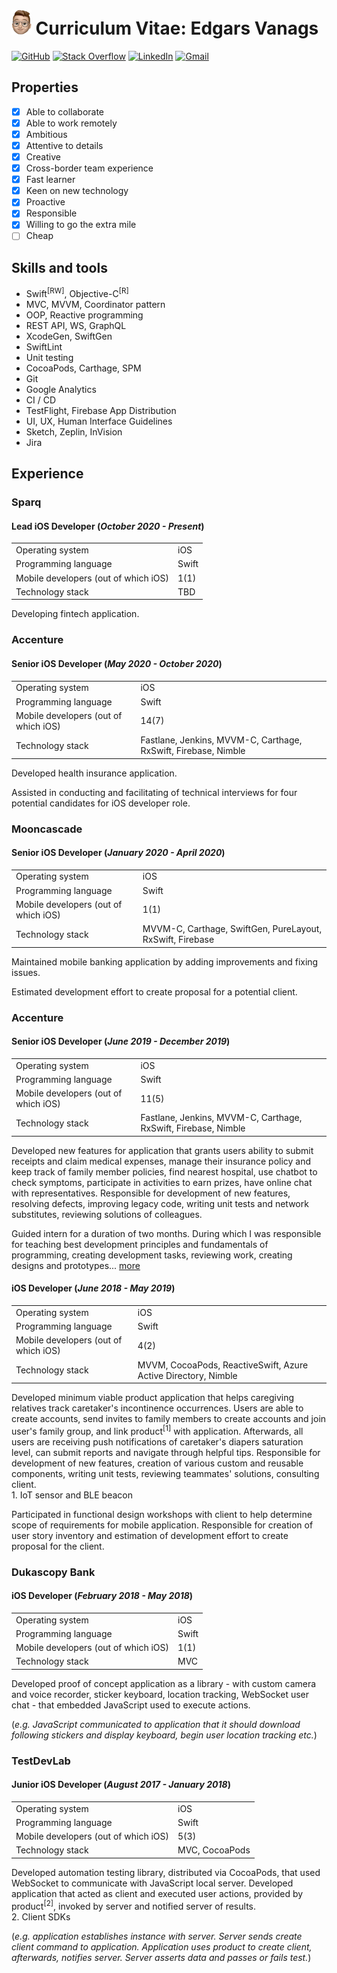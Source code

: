 <img src="https://github.com/esesmuedgars/CurriculumVitae/blob/assets/memoji.png" alt="Memoji" height="40"> Curriculum Vitae: Edgars Vanags
======================================

[![GitHub](https://img.shields.io/badge/Account%20on-GitHub-24292E.svg)](https://github.com/esesmuedgars)
[![Stack Overflow](https://img.shields.io/badge/Account%20on-Stack%20Overflow-F48024.svg)](https://stackoverflow.com/users/7890303/esesmuedgars?tab=profile)
[![LinkedIn](https://img.shields.io/badge/Account%20on-LinkedIn-0077B5.svg)](https://www.linkedin.com/in/edgarsvanags/)
[![Gmail](https://img.shields.io/badge/Send%20to-Gmail-D44638.svg)](mailto:edgars.vanags1@gmail.com?subject=iOS%20Developer&body=Hello%20Edgars,%20)

## Properties

- [X] Able to collaborate
- [X] Able to work remotely
- [X] Ambitious
- [X] Attentive to details
- [X] Creative
- [X] Cross-border team experience
- [X] Fast learner
- [X] Keen on new technology
- [X] Proactive
- [X] Responsible
- [X] Willing to go the extra mile
- [ ] Cheap

## Skills and tools

- Swift<sup>[RW]</sup>, Objective-C<sup>[R]</sup>
- MVC, MVVM, Coordinator pattern
- OOP, Reactive programming
- REST API, WS, GraphQL
- XcodeGen, SwiftGen
- SwiftLint
- Unit testing
- CocoaPods, Carthage, SPM
- Git
- Google Analytics
- CI / CD
- TestFlight, Firebase App Distribution
- UI, UX, Human Interface Guidelines
- Sketch, Zeplin, InVision
- Jira

## Experience

### Sparq

#### Lead iOS Developer (_October 2020 - Present_)

<table>
  <tr>
    <td>Operating system</td>
    <td>iOS</td>
  </tr>
  <tr>
    <td>Programming language</td>
    <td>Swift</td>
  </tr>
  <tr>
    <td>Mobile developers (out of which iOS)</td>
    <td>1(1)</td>
  </tr>
  <tr>
    <td>Technology stack</td>
    <td>TBD</td>
  </tr>
</table>

Developing fintech application.

### Accenture

#### Senior iOS Developer (_May 2020 - October 2020_)

<table>
  <tr>
    <td>Operating system</td>
    <td>iOS</td>
  </tr>
  <tr>
    <td>Programming language</td>
    <td>Swift</td>
  </tr>
  <tr>
    <td>Mobile developers (out of which iOS)</td>
    <td>14(7)</td>
  </tr>
  <tr>
    <td>Technology stack</td>
    <td>Fastlane, Jenkins, MVVM-C, Carthage, RxSwift, Firebase, Nimble</td>
  </tr>
</table>

Developed health insurance application.

Assisted in conducting and facilitating of technical interviews for four potential candidates for iOS developer role.

### Mooncascade

#### Senior iOS Developer (_January 2020 - April 2020_)

<table>
  <tr>
    <td>Operating system</td>
    <td>iOS</td>
  </tr>
  <tr>
    <td>Programming language</td>
    <td>Swift</td>
  </tr>
  <tr>
    <td>Mobile developers (out of which iOS)</td>
    <td>1(1)</td>
  </tr>
  <tr>
    <td>Technology stack</td>
    <td>MVVM-C, Carthage, SwiftGen, PureLayout, RxSwift, Firebase</td>
  </tr>
</table>

Maintained mobile banking application by adding improvements and fixing issues.

Estimated development effort to create proposal for a potential client.

### Accenture

#### Senior iOS Developer (_June 2019 - December 2019_)

<table>
  <tr>
    <td>Operating system</td>
    <td>iOS</td>
  </tr>
  <tr>
    <td>Programming language</td>
    <td>Swift</td>
  </tr>
  <tr>
    <td>Mobile developers (out of which iOS)</td>
    <td>11(5)</td>
  </tr>
  <tr>
    <td>Technology stack</td>
    <td>Fastlane, Jenkins, MVVM-C, Carthage, RxSwift, Firebase, Nimble</td>
  </tr>
</table>

<!--
- Chaperoning iOS development intern - teaching best Swift development principles and fundamentals of programming, creating development tasks, reviewing and overseeing work, creating designs with Sketch and prototypes with InVision, using Trello for task tracking;
- Developed Swift iOS application for insurance company in cross-border team, iOS development team consists of four people, including myself. Application allows users to submit receipts, start video call with doctor, manage insurance policies of linked family members, find nearest hospital based on current location. Using MVVM software architectural pattern and Coordinator pattern. Developing according to Gitflow Workflow with dedicated release, defect, feature, user-story etc. branches. Deeply integrated RxSwift and RxCocoa libraries. Responsible for development of new features, resolving of defects, completion of quality stories, writing of Unit tests. Reviewing solutions of colleagues.
-->

Developed new features for application that grants users ability to submit receipts and claim medical expenses, manage their insurance policy and keep track of family member policies, find nearest hospital, use chatbot to check symptoms, participate in activities to earn prizes, have online chat with representatives.
Responsible for development of new features, resolving defects, improving legacy code, writing unit tests and network substitutes, reviewing solutions of colleagues.

Guided intern for a duration of two months. During which I was responsible for teaching best development principles and fundamentals of programming, creating development tasks, reviewing work, creating designs and prototypes... [more](https://github.com/esesmuedgars/CurriculumVitae/blob/master/InternChaperone.md)

#### iOS Developer (_June 2018 - May 2019_)

<table>
  <tr>
    <td>Operating system</td>
    <td>iOS</td>
  </tr>
  <tr>
    <td>Programming language</td>
    <td>Swift</td>
  </tr>
  <tr>
    <td>Mobile developers (out of which iOS)</td>
    <td>4(2)</td>
  </tr>
  <tr>
    <td>Technology stack</td>
    <td>MVVM, CocoaPods, ReactiveSwift, Azure Active Directory, Nimble</td>
  </tr>
</table>

<!--
- Took initiative to prepare learning materials and review technical tasks for iOS Bootcamp;
- Developed Swift iOS application in cross-border team that would help caregiving relatives track caretakers incontinence occurrences. Utilising Microsoft Azure Active Directory, ReactiveSwift and ReactiveCocoa as well as MVVM software architectural pattern. Responsible for development and integration of client stated requirements, creation of various custom and reusable components. Reviewing solutions of teammates;
- Consulting of clients. Participated in functional design workshops with clients to help determine scope of requirements for mobile application. Responsible for creation of user story inventory and estimation of development effort to create proposal for the client.
-->

Developed minimum viable product application that helps caregiving relatives track caretaker's incontinence occurrences. Users are able to create accounts, send invites to family members to create accounts and join user's family group, and link product<sup>[1]</sup> with application. Afterwards, all users are receiving push notifications of caretaker's diapers saturation level, can submit reports and navigate through helpful tips.
Responsible for development of new features, creation of various custom and reusable components, writing unit tests, reviewing teammates' solutions, consulting client.<br>1. IoT sensor and BLE beacon

Participated in functional design workshops with client to help determine scope of requirements for mobile application. 
Responsible for creation of user story inventory and estimation of development effort to create proposal for the client.

### Dukascopy Bank

#### iOS Developer (_February 2018 - May 2018_)

<table>
  <tr>
    <td>Operating system</td>
    <td>iOS</td>
  </tr>
  <tr>
    <td>Programming language</td>
    <td>Swift</td>
  </tr>
  <tr>
    <td>Mobile developers (out of which iOS)</td>
    <td>1(1)</td>
  </tr>
  <tr>
    <td>Technology stack</td>
    <td>MVC</td>
  </tr>
</table>

<!--
- Developed proof of concept Swift social media application. Utilising WebKit native framework, implemented communication bridge between embedded Javascript application and native source code. Responsible for implementation of reusable classes and custom user interface elements.
-->

Developed proof of concept application as a library - with custom camera and voice recorder, sticker keyboard, location tracking, WebSocket user chat - that embedded JavaScript used to execute actions.

(_e.g. JavaScript communicated to application that it should download following stickers and display keyboard, begin user location tracking etc._)

### TestDevLab

#### Junior iOS Developer (_August 2017 - January 2018_)

<table>
  <tr>
    <td>Operating system</td>
    <td>iOS</td>
  </tr>
  <tr>
    <td>Programming language</td>
    <td>Swift</td>
  </tr>
  <tr>
    <td>Mobile developers (out of which iOS)</td>
    <td>5(3)</td>
  </tr>
  <tr>
    <td>Technology stack</td>
    <td>MVC, CocoaPods</td>
  </tr>
</table>

<!--
- Worked in project that tests iOS, Android and Web SDKs. Creating iOS demo application chatroom with live video streaming using some of those SDKs running on locally deployed Node.js server;
- Created and updated JavaScript FCM Push Notification test cases;
- Participated in Java for Android training, developed a demo Calculator Application using MVC architectural pattern, Interfaces, Activities, Asynchronous API calls, Shared Preferences, Services, Localisable content and Material Design guidelines;
- Developed demo Android mobile application that retrieves and displays connection's public IP address, coordinates and map marker of IP address source, ability to run data transfer rate speed test;
- Built Swift Library for iOS that communicates with JavaScript node server in order to run automated tests for client's product SDKs. Added Unit tests. Distributed library through CocoaPods dependency manager;
- Created automated tests for iOS DataSync SDK utilising self-made CocoaPod;
- Worked on creation of test automated for iOS IP Messaging SDK utilising self-made CocoaPod;
- Developed demo C++ library that created, opened, read and wrote to file using fstream class, created a bridge via which Swift demo application communicated with the library.
-->

Developed automation testing library, distributed via CocoaPods, that used WebSocket to communicate with JavaScript local server.
Developed application that acted as client and executed user actions, provided by product<sup>[2]</sup>, invoked by server and notified server of results.<br>2. Client SDKs

(_e.g. application establishes instance with server. Server sends create client command to application. Application uses product to create client, afterwards, notifies server. Server asserts data and passes or fails test._)

<!--
### Accenture
#### iOS Development Intern (_March 2017 - August 2017_)
- Investigated Realm mobile database by creating a Swift demo application with multi-threading to check whether Realm could handle the load of write operations if the project would be migrated from SQLite and Core Data;
- Developed a Swift demo application with multiple schemes based on existent project Web Services and Back-End APIs. User authentication and portrayal of API availability for a singed-in user;
- Been involved in Swift international project, worked on new screen implementations with MVVM architectural and OOP design patterns, bug fixes, different improvements and maintenance of existent application;
- Renewed Apple Distribution and Developer certificates, implemented Push Notifications Service
using Firebase platform for an project was developing React-Native application, worked solely, closely with client to finish deployment of application, implemented some client requested changes and bug fixes;
- Created Objective-C demo application that used self-created local Node Server and self-designed, static API that utilizes YouTube iFrames and WebView which was modified by injection of HTML/CSS/JS; 
- Investigated, inside, Objective-C project that allowed to book rooms, fixed issue regarding application not authenticating with provided API and not retrieving any data;
- Worked on iOS, Objective-C project, developing Bank Application, maintenance of existent application and implementation of new features and improvements, deploying new builds in HockeyApp.
-->
